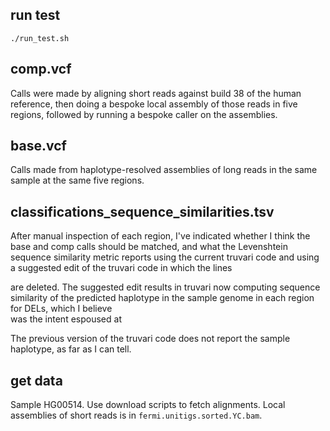 ## run test

```
./run_test.sh
```

## comp.vcf 
Calls were made by aligning short reads against build 38 of the human reference, then 
doing a bespoke local assembly of 
those reads in five regions, followed by running a bespoke caller on the assemblies. 

## base.vcf 
Calls made from haplotype-resolved assemblies of long reads in the same sample at the same five regions. 

## classifications_sequence_similarities.tsv

After manual inspection of each region, I've indicated whether I think the base and comp calls should be matched, 
and what the Levenshtein sequence similarity metric reports using the current truvari code 
and using a suggested edit of the truvari code in which the lines 

are deleted. The suggested edit results in truvari now computing sequence similarity of the 
predicted haplotype in the sample genome in each region for DELs, which I believe  
was the intent espoused at 

The previous version of the truvari code does not report the sample haplotype, as far as I can tell. 

## get data 

Sample HG00514. Use download scripts to fetch alignments. Local assemblies of short reads is 
in `fermi.unitigs.sorted.YC.bam`.




